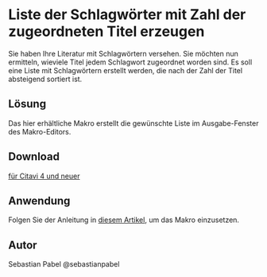 # Liste der Schlagwörter mit Zahl der zugeordneten Titel erzeugen

Sie haben Ihre Literatur mit Schlagwörtern versehen. Sie möchten nun ermitteln, wieviele Titel jedem Schlagwort zugeordnet worden sind. Es soll eine Liste mit Schlagwörtern erstellt werden, die nach der Zahl der Titel absteigend sortiert ist. 

## Lösung
Das hier erhältliche Makro erstellt die gewünschte Liste im Ausgabe-Fenster des Makro-Editors.

## Download
[für Citavi 4 und neuer](C4+_Count_References_Per_Keyword.cs)

## Anwendung
Folgen Sie der Anleitung in [diesem Artikel](\readme.de.md), um das Makro einzusetzen.

## Autor
Sebastian Pabel @sebastianpabel